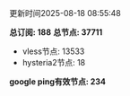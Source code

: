 更新时间2025-08-18 08:55:48

**总订阅: 188**
**总节点: 37711**
- vless节点: 13533
- hysteria2节点: 18

**google ping有效节点: 234**
